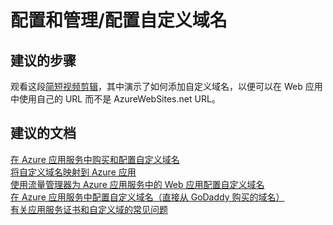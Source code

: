 <properties
    pageTitle="configuration and management/configuring custom domain names"
    description="配置和管理/配置自定义域名"
    service="microsoft.web"
    resource="sites"
    authors="aashu"
    displayOrder=""
    selfHelpType="generic"
    supportTopicIds="32440122"
    resourceTags=""
    productPesIds="14748, 16170"
    cloudEnvironments="public"
/>


# <a name="configuration-and-managementconfiguring-custom-domain-names"></a>配置和管理/配置自定义域名
## <a name="recommended-steps"></a>**建议的步骤**
观看这段[简短视频剪辑](https://channel9.msdn.com/blogs/Azure-App-Service-Self-Help/Add-a-Custom-Domain-Name)，其中演示了如何添加自定义域名，以便可以在 Web 应用中使用自己的 URL 而不是 AzureWebSites.net URL。 

## <a name="recommended-documents"></a>**建议的文档**
[在 Azure 应用服务中购买和配置自定义域名](https://azure.microsoft.com/documentation/articles/custom-dns-web-site-buydomains-web-app/)<br>
[将自定义域名映射到 Azure 应用](https://azure.microsoft.com/documentation/articles/web-sites-custom-domain-name/)<br>
[使用流量管理器为 Azure 应用服务中的 Web 应用配置自定义域名](https://azure.microsoft.com/documentation/articles/web-sites-traffic-manager-custom-domain-name/)<br>
[在 Azure 应用服务中配置自定义域名（直接从 GoDaddy 购买的域名）](https://azure.microsoft.com/documentation/articles/web-sites-godaddy-custom-domain-name/)<br>
[有关应用服务证书和自定义域的常见问题](https://social.msdn.microsoft.com/Forums/azure/f3e6faeb-5ed4-435a-adaa-987d5db43b80/faq-on-app-service-certificates-and-custom-domains?forum=windowsazurewebsitespreview)<br>



<!--HONumber=Nov16_HO1-->


